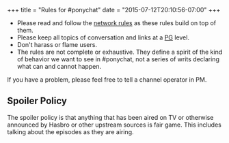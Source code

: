 +++
title = "Rules for #ponychat"
date = "2015-07-12T20:10:56-07:00"
+++

- Please read and follow the [network rules](/network-rules/) as these rules 
build on top of them.
- Please keep all topics of conversation and links at 
a [PG](http://www.ign.com/wikis/content-ratings/MPAA) level.
- Don't harass or flame users.
- The rules are not complete or exhaustive. They define a spirit of the kind of 
behavior we want to see in #ponychat, not a series of writs declaring what can 
and cannot happen.

If you have a problem, please feel free to tell a channel operator in PM.

## Spoiler Policy

The spoiler policy is that anything that has been aired on TV or otherwise 
announced by Hasbro or other upstream sources is fair game. This includes 
talking about the episodes as they are airing.
